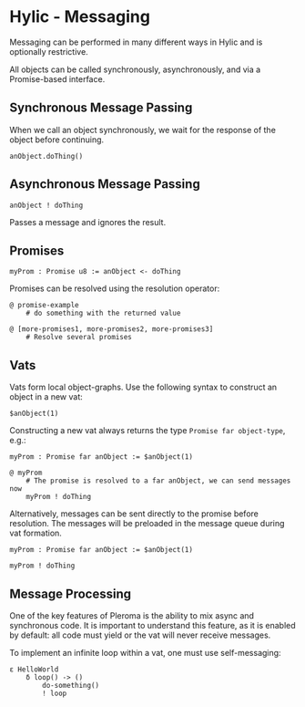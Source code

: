 # Hylic - Messaging

Messaging can be performed in many different ways in Hylic and is optionally restrictive.

All objects can be called synchronously, asynchronously, and via a Promise-based interface.

## Synchronous Message Passing

When we call an object synchronously, we wait for the response of the object before continuing.
```
anObject.doThing()
```
## Asynchronous Message Passing

```
anObject ! doThing
```
Passes a message and ignores the result.

## Promises

```
myProm : Promise u8 := anObject <- doThing
```

Promises can be resolved using the resolution operator:

```
@ promise-example
    # do something with the returned value
    
@ [more-promises1, more-promises2, more-promises3]
    # Resolve several promises
```

## Vats

Vats form local object-graphs.  Use the following syntax to construct an object in a new vat:

```
$anObject(1)
```

Constructing a new vat always returns the type `Promise far object-type`, e.g.:

```
myProm : Promise far anObject := $anObject(1)

@ myProm
    # The promise is resolved to a far anObject, we can send messages now
    myProm ! doThing
```

Alternatively, messages can be sent directly to the promise before resolution.  The messages will be preloaded in the message queue during vat formation.

```
myProm : Promise far anObject := $anObject(1)

myProm ! doThing
```

## Message Processing

One of the key features of Pleroma is the ability to mix async and synchronous code.  It is important to understand this feature, as it is enabled by default: all code must yield or the vat will never receive messages.

To implement an infinite loop within a vat, one must use self-messaging:

```
ε HelloWorld
	δ loop() -> ()
        do-something()
        ! loop
```
